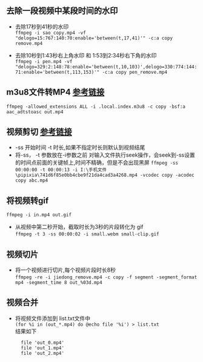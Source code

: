 ## 去除一段视频中某段时间的水印
* 去除17秒到41秒的水印  
`ffmpeg -i sao_copy.mp4 -vf "delogo=15:767:140:70:enable='between(t,17,41)'" -c:a copy remove.mp4` 

* 去除10秒到1:43秒右上角水印 和 1:53到2:34秒右下角的水印  
`ffmpeg -i pen.mp4 -vf "delogo=329:2:148:78:enable='between(t,10,103)',delogo=330:774:144:71:enable='between(t,113,153)'" -c:a copy pen_remove.mp4`

## m3u8文件转MP4 [参考链接](https://blog.csdn.net/weixin_44647371/article/details/120640311)
`ffmpeg -allowed_extensions ALL -i .local.index.m3u8 -c copy -bsf:a aac_adtstoasc out.mp4`  

## 视频剪切  [参考链接](https://blog.csdn.net/matrix_laboratory/article/details/53157383)  

* -ss 开始时间  -t 时长,如果不指定时长则默认到视频结尾
*  将-ss， -t 参数放在-i参数之前 对输入文件执行seek操作，会seek到-ss设置的时间点前面的关键帧上,时间不精确，但是不会出现黑屏
`ffmpeg -ss 00:00:00 -t 00:00:13 -i I:\手机文件\pipixia\741d6f85e0bb4cbe9f21da4cad3a4268.mp4 -vcodec copy -acodec copy abc.mp4`  

## 将视频转gif  
`ffmpeg -i in.mp4 out.gif`  

* 从视频中第二秒开始，截取时长为3秒的片段转化为 gif    
`ffmpeg -t 3 -ss 00:00:02 -i small.webm small-clip.gif`  

## 视频切片  
* 将一个视频进行切片,每个视频片段时长8秒  
`ffmpeg -re -i jiedong_remove.mp4 -c copy -f segment -segment_format mp4 -segment_time 8 out_%03d.mp4`  

## 视频合并  
* 将视频文件添加到 list.txt文件中  
`(for %i in (out_*.mp4) do @echo file '%i') > list.txt`  
结果如下  

		file 'out_0.mp4'
		file 'out_1.mp4'
		file 'out_2.mp4'  

  


